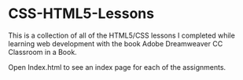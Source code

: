 # CSS-HTML5-Lessons

This is a collection of all of the HTML5/CSS lessons I completed while learning web development with the book Adobe Dreamweaver CC Classroom in a Book. 

Open Index.html to see an index page for each of the assignments.